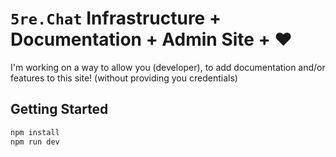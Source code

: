 # `5re.Chat` Infrastructure + Documentation + Admin Site + ❤️

I'm working on a way to allow you (developer), to add documentation and/or features to this site! (without providing you credentials)

## Getting Started

```bash
npm install
npm run dev
```